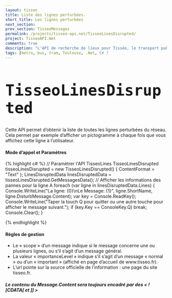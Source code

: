 ```yaml
---
layout: tisseo
title: Liste des lignes perturbées.
short_title: Les lignes perturbées
next_section: 
prev_section: TisseoMessages
permalink: /projects/tisseo-api.net/TisseoLinesDisrupted/
project: TisseoAPI.Net
comments: true
description: "L'API de recherche de lieux pour Tisséo, le transport publique de la ville de Toulouse."
tags: [metro, bus, tram, Toulouse, .Net, C# ]
---
```


<h1><code class="option"><h1>TisseoLinesDisrupted</h1></code></h1>

Cette API permet d’obtenir la liste de toutes les lignes perturbées du réseau.Cela permet par exemple d’afficher un pictogramme à chaque fois que vous affichez cette ligne à l’utilisateur.


<h4>Mode d’appel et Paramètres</h4>
{% highlight c# %}
// Paramètrer l'API TisseoLines
TisseoLinesDisrupted tisseoLinesDisrupted = new TisseoLinesDisrupted()
{
	ContentFormat = "Text"
};
LinesDisruptedData linesDisruptedData = tisseoLinesDisrupted.GetMessagesData();
// Afficher les informations des pannes pour la ligne A
foreach (var ligne in linesDisruptedData.Lines)
{
	Console.WriteLine("La ligne: {0}\nLe Message: {1}",
		ligne.ShortName,
		ligne.DisturbMessage.Content);
	var key = Console.ReadKey();
	Console.WriteLine("Taper la touch Q pour quitter ou une autre touche pour afficher le message suivant.");
	if (key.Key == ConsoleKey.Q)
		break;
	Console.Clear();
}

{% endhighlight %}



<h4>Règles de gestion</h4>
<ul>
	<li>Le « scope » d’un message indique si le message concerne une ou plusieurs lignes, ou s’il s’agit d’un message général.</li><li>La valeur « importanceLevel » indique s’il s’agit d’un message « normal » ou d’un « important » (affiché en page d’accueil de www.tisseo.fr).</li>
<li>L’url pointe sur la source officielle de l’information : une page du site tisseo.fr.</li>
</ul>

<div class="note info">
<h5>Le contenu du Message.Content sera toujours encadré par des < ![CDATA[ et ]] ></h5>
</div>

